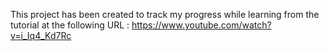 This project has been created to track my progress while learning from the tutorial at the following URL : https://www.youtube.com/watch?v=i_Iq4_Kd7Rc
